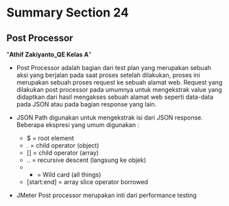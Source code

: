 # Summary Section 24
## Post Processor
"**Athif Zakiyanto_QE Kelas A**"

-  Post Processor adalah bagian dari test plan yang merupakan sebuah aksi yang berjalan pada saat proses setelah dilakukan, proses ini merupakan sebuah proses request ke sebuah alamat web. Request yang dilakukan post processor pada umumnya untuk mengekstrak value yang didaptkan dari hasil mengakses sebuah alamat web seperti data-data pada JSON atau pada bagian response yang lain.

- JSON Path digunakan untuk mengekstrak isi dari JSON response. Beberapa ekspresi yang umum digunakan :
  * $ = root element
  * . = child operator (object)
  * [] = child operator (array)
  * .. = recursive descent (langsung ke objek)
  * *  = Wild card (all things)
  * [start:end] = array slice operator borrowed

- JMeter Post processor merupakan inti dari performance testing
